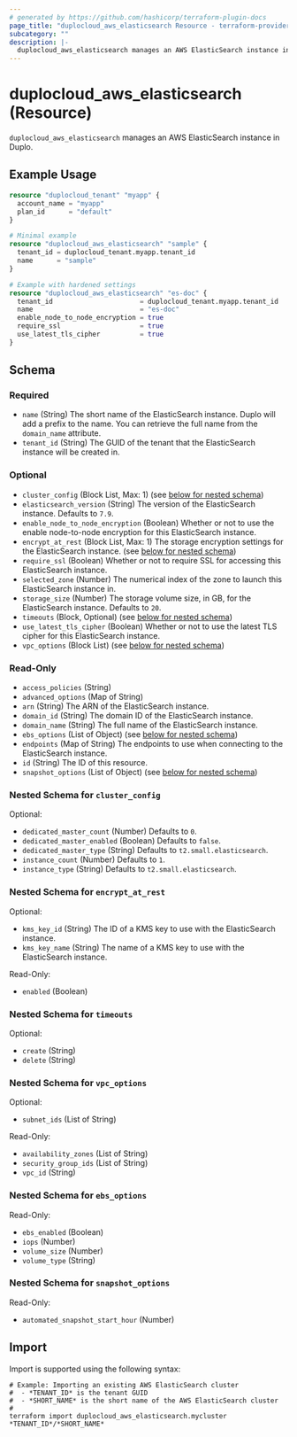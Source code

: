 ```yaml
---
# generated by https://github.com/hashicorp/terraform-plugin-docs
page_title: "duplocloud_aws_elasticsearch Resource - terraform-provider-duplocloud"
subcategory: ""
description: |-
  duplocloud_aws_elasticsearch manages an AWS ElasticSearch instance in Duplo.
---
```


# duplocloud_aws_elasticsearch (Resource)

`duplocloud_aws_elasticsearch` manages an AWS ElasticSearch instance in Duplo.

## Example Usage

```terraform
resource "duplocloud_tenant" "myapp" {
  account_name = "myapp"
  plan_id      = "default"
}

# Minimal example
resource "duplocloud_aws_elasticsearch" "sample" {
  tenant_id = duplocloud_tenant.myapp.tenant_id
  name      = "sample"
}

# Example with hardened settings
resource "duplocloud_aws_elasticsearch" "es-doc" {
  tenant_id                      = duplocloud_tenant.myapp.tenant_id
  name                           = "es-doc"
  enable_node_to_node_encryption = true
  require_ssl                    = true
  use_latest_tls_cipher          = true
}
```

<!-- schema generated by tfplugindocs -->
## Schema

### Required

- `name` (String) The short name of the ElasticSearch instance.  Duplo will add a prefix to the name.  You can retrieve the full name from the `domain_name` attribute.
- `tenant_id` (String) The GUID of the tenant that the ElasticSearch instance will be created in.

### Optional

- `cluster_config` (Block List, Max: 1) (see [below for nested schema](#nestedblock--cluster_config))
- `elasticsearch_version` (String) The version of the ElasticSearch instance. Defaults to `7.9`.
- `enable_node_to_node_encryption` (Boolean) Whether or not to use the enable node-to-node encryption for this ElasticSearch instance.
- `encrypt_at_rest` (Block List, Max: 1) The storage encryption settings for the ElasticSearch instance. (see [below for nested schema](#nestedblock--encrypt_at_rest))
- `require_ssl` (Boolean) Whether or not to require SSL for accessing this ElasticSearch instance.
- `selected_zone` (Number) The numerical index of the zone to launch this ElasticSearch instance in.
- `storage_size` (Number) The storage volume size, in GB, for the ElasticSearch instance. Defaults to `20`.
- `timeouts` (Block, Optional) (see [below for nested schema](#nestedblock--timeouts))
- `use_latest_tls_cipher` (Boolean) Whether or not to use the latest TLS cipher for this ElasticSearch instance.
- `vpc_options` (Block List) (see [below for nested schema](#nestedblock--vpc_options))

### Read-Only

- `access_policies` (String)
- `advanced_options` (Map of String)
- `arn` (String) The ARN of the ElasticSearch instance.
- `domain_id` (String) The domain ID of the ElasticSearch instance.
- `domain_name` (String) The full name of the ElasticSearch instance.
- `ebs_options` (List of Object) (see [below for nested schema](#nestedatt--ebs_options))
- `endpoints` (Map of String) The endpoints to use when connecting to the ElasticSearch instance.
- `id` (String) The ID of this resource.
- `snapshot_options` (List of Object) (see [below for nested schema](#nestedatt--snapshot_options))

<a id="nestedblock--cluster_config"></a>
### Nested Schema for `cluster_config`

Optional:

- `dedicated_master_count` (Number) Defaults to `0`.
- `dedicated_master_enabled` (Boolean) Defaults to `false`.
- `dedicated_master_type` (String) Defaults to `t2.small.elasticsearch`.
- `instance_count` (Number) Defaults to `1`.
- `instance_type` (String) Defaults to `t2.small.elasticsearch`.


<a id="nestedblock--encrypt_at_rest"></a>
### Nested Schema for `encrypt_at_rest`

Optional:

- `kms_key_id` (String) The ID of a KMS key to use with the ElasticSearch instance.
- `kms_key_name` (String) The name of a KMS key to use with the ElasticSearch instance.

Read-Only:

- `enabled` (Boolean)


<a id="nestedblock--timeouts"></a>
### Nested Schema for `timeouts`

Optional:

- `create` (String)
- `delete` (String)


<a id="nestedblock--vpc_options"></a>
### Nested Schema for `vpc_options`

Optional:

- `subnet_ids` (List of String)

Read-Only:

- `availability_zones` (List of String)
- `security_group_ids` (List of String)
- `vpc_id` (String)


<a id="nestedatt--ebs_options"></a>
### Nested Schema for `ebs_options`

Read-Only:

- `ebs_enabled` (Boolean)
- `iops` (Number)
- `volume_size` (Number)
- `volume_type` (String)


<a id="nestedatt--snapshot_options"></a>
### Nested Schema for `snapshot_options`

Read-Only:

- `automated_snapshot_start_hour` (Number)

## Import

Import is supported using the following syntax:

```shell
# Example: Importing an existing AWS ElasticSearch cluster
#  - *TENANT_ID* is the tenant GUID
#  - *SHORT_NAME* is the short name of the AWS ElasticSearch cluster
#
terraform import duplocloud_aws_elasticsearch.mycluster *TENANT_ID*/*SHORT_NAME*
```
